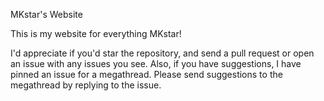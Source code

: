 MKstar's Website

This is my website for everything MKstar!

I'd appreciate if you'd star the repository, and send a pull request or open an issue with any issues you see. Also, if you have suggestions, I have pinned an issue for a megathread. Please send suggestions to the megathread by replying to the issue.

